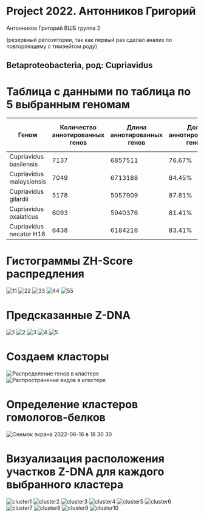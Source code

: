 # Project 2022. Антонников Григорий
Антонников Григорий ВШБ группа 2

(резервный репозитории, так как первый раз сделал анализ по повторяющему с тимэейтом  роду)
## Betaproteobacteria, род: Сupriavidus

# Таблица с данными по таблица по 5 выбранным геномам

|  Геном  |  Количество аннотированных генов  |   Длина аннотированных генов |  Доля аннотированных генов  | Суммарная длина Z-DNA | Количество Z-DNA | Количество Z-DNA, где zh-score > 500 |
| -- | -- | -- | -- | -- | -- | -- |
|  Cupriavidus basilensis   |   7137  |   6857511   |  76.67%  |  4566734  |  102597   |  1012774   | 
|  Cupriavidus malaysiensis | 7049    | 6713188     |  84.45%   |  4383984  |  116266   |    1148472 |
|  Cupriavidus gilardii     |  5178   |    5057909  |  87.81%   | 2240840   |  54193    | 528150     |  
| Cupriavidus oxalaticus    | 6093    | 5940376     |  81.41%   | 2875465   |  76868    |  761308    |
| Cupriavidus necator H16   | 6438    | 6184216     |   83.41%  |  4049965  | 102178    |   1011398  |

# Гистограммы ZH-Score распредления

![11](https://user-images.githubusercontent.com/93208971/174084678-6e129050-a537-4477-b2f8-f898860b5d28.png)
![22](https://user-images.githubusercontent.com/93208971/174084685-250fd1f8-9ee1-4da4-9346-7efed99dfcfe.png)
![33](https://user-images.githubusercontent.com/93208971/174084690-640ec737-4df4-46ae-b61f-db0177b6e8c8.png)
![44](https://user-images.githubusercontent.com/93208971/174084692-198b31f7-6578-4802-8106-38b6e423909b.png)
![55](https://user-images.githubusercontent.com/93208971/174084696-30096232-080f-481c-8232-b48dc8694442.png)

# Предсказанные Z-DNA

![1](https://user-images.githubusercontent.com/93208971/174084226-475402a5-3987-45d0-9c94-4527caef475d.png)
![2](https://user-images.githubusercontent.com/93208971/174084231-5c3d7654-993c-4856-94eb-d13042855320.png)
![3](https://user-images.githubusercontent.com/93208971/174084234-605464ad-f8cd-4348-930a-0c68c6504988.png)
![4](https://user-images.githubusercontent.com/93208971/174084243-3c10d6be-ab43-446a-a08b-19dd4f118ef0.png)
![5](https://user-images.githubusercontent.com/93208971/174084245-798e0beb-b908-48cf-9fcd-3f1e4243ea33.png)

# Создаем класторы

![Распределение генов в кластере](https://user-images.githubusercontent.com/93208971/174110752-380beb4f-a17c-48d3-830b-c9e7a2c095d4.png)
![Распространение видов в кластере](https://user-images.githubusercontent.com/93208971/174110765-5dc76e3b-ca3f-49b4-8c82-549ced6091fd.png)

# Определение кластеров гомологов-белков

![Снимок экрана 2022-06-16 в 18 30 30](https://user-images.githubusercontent.com/93208971/174106211-e2176437-62c4-43c0-9d3b-8eb861568c77.png)


# Визуализация расположения участков Z-DNA для каждого выбранного кластера

![cluster1](https://user-images.githubusercontent.com/93208971/174105573-4d0a2f29-a187-4762-b8ec-3c50aa854fbc.png)
![cluster2](https://user-images.githubusercontent.com/93208971/174105510-2c2bb1ce-7359-49e2-859c-9dd46bb906c7.png)
![cluster3](https://user-images.githubusercontent.com/93208971/174105514-2742e62d-dd71-4b4c-a6af-0da1a39a2417.png)
![cluster4](https://user-images.githubusercontent.com/93208971/174105518-271f8391-03bf-4dc5-97b8-43069b903769.png)
![cluster5](https://user-images.githubusercontent.com/93208971/174105524-e2094e8e-8130-4e24-a34b-10f5dae00371.png)
![cluster6](https://user-images.githubusercontent.com/93208971/174105529-13a977f0-beb6-4a29-b25a-fa31108f6464.png)
![cluster7](https://user-images.githubusercontent.com/93208971/174105531-1afa3e58-b0fe-472f-ba5e-8d8490b1ccd0.png)
![cluster8](https://user-images.githubusercontent.com/93208971/174105533-795d55f2-9fb2-4d04-b8e4-f4d1c0be429d.png)
![cluster9](https://user-images.githubusercontent.com/93208971/174105500-08e5c9b8-646f-4b4b-9ce1-c9ab5c6eb896.png)
![cluster10](https://user-images.githubusercontent.com/93208971/174105505-6131dd9b-71c1-4b95-b72d-e22e5f52461e.png)
